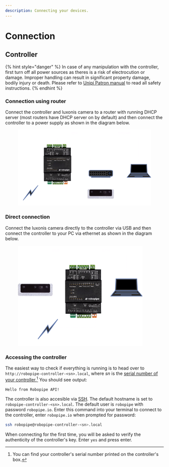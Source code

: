 ```yaml
---
description: Connecting your devices.
---
```


# Connection

## Controller

{% hint style="danger" %}
In case of any manipulation with the controller, first turn off all power sources as theres is a risk of electrocution or damage. Improper handling can result in significant property damage, bodily injury or death. Please refer to [Unipi Patron manual](https://kb.unipi.technology/_media/en:files:products:unipi-patron-manual-en.pdf) to read all safety instructions.&#x20;
{% endhint %}

### Connection using router

Connect the controller and luxonis camera to a router with running DHCP server (most routers have DHCP server on by default) and then connect the controller to a power supply as shown in the diagram below.

<div data-full-width="true"><figure><img src="../.gitbook/assets/plc-router-luxonis-pc.png" alt=""><figcaption></figcaption></figure></div>

### Direct connection

Connect the luxonis camera directly to the controller via USB and then connect the controller to your PC via ethernet as shown in the diagram below.

<figure><img src="../.gitbook/assets/plc-pc-luxonis.png" alt=""><figcaption></figcaption></figure>

### Accessing the controller

The easiest way to check if everything is running is to head over to `http://robopipe-controller-<sn>.local`, where _sn_ is the [serial number of your controller.](#user-content-fn-1)[^1] You should see output:&#x20;

```
Hello from Robopipe API!
```

The controller is also accesible via [SSH](https://en.wikipedia.org/wiki/Secure_Shell). The default hostname is set to `robopipe-controller-<sn>.local`. The default user is `robopipe` with password `robopipe.io`. Enter this command into your terminal to connect to the controller, enter `robopipe.io` when prompted for password:

```bash
ssh robopipe@robopipe-controller-<sn>.local
```

When connecting for the first time, you will be asked to verify the authenticity of the controller's key. Enter `yes` and press enter.&#x20;

[^1]: You can find your controller's serial number printed on the controller's box.
